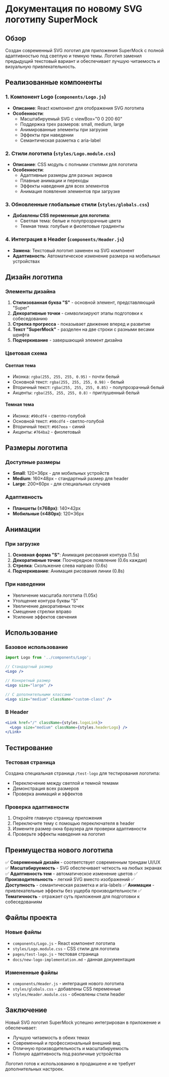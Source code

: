 # Документация по новому SVG логотипу SuperMock

## Обзор

Создан современный SVG логотип для приложения SuperMock с полной адаптивностью под светлую и темную темы. Логотип заменил предыдущий текстовый вариант и обеспечивает лучшую читаемость и визуальную привлекательность.

## Реализованные компоненты

### 1. Компонент Logo (`components/Logo.js`)

- **Описание**: React компонент для отображения SVG логотипа
- **Особенности**:
  - Масштабируемый SVG с viewBox="0 0 200 60"
  - Поддержка трех размеров: small, medium, large
  - Анимированные элементы при загрузке
  - Эффекты при наведении
  - Семантическая разметка с aria-label

### 2. Стили логотипа (`styles/Logo.module.css`)

- **Описание**: CSS модуль с полными стилями для логотипа
- **Особенности**:
  - Адаптивные размеры для разных экранов
  - Плавные анимации и переходы
  - Эффекты наведения для всех элементов
  - Анимация появления элементов при загрузке

### 3. Обновленные глобальные стили (`styles/globals.css`)

- **Добавлены CSS переменные для логотипа**:
  - Светлая тема: белые и полупрозрачные цвета
  - Темная тема: голубые и фиолетовые градиенты

### 4. Интеграция в Header (`components/Header.js`)

- **Замена**: Текстовый логотип заменен на SVG компонент
- **Адаптивность**: Автоматическое изменение размера на мобильных устройствах

## Дизайн логотипа

### Элементы дизайна

1. **Стилизованная буква "S"** - основной элемент, представляющий "Super"
2. **Декоративные точки** - символизируют этапы подготовки к собеседованию
3. **Стрелка прогресса** - показывает движение вперед и развитие
4. **Текст "SuperMock"** - разделен на две строки с разными весами шрифта
5. **Подчеркивание** - завершающий элемент дизайна

### Цветовая схема

#### Светлая тема

- Иконка: `rgba(255, 255, 255, 0.95)` - почти белый
- Основной текст: `rgba(255, 255, 255, 0.98)` - белый
- Вторичный текст: `rgba(255, 255, 255, 0.85)` - полупрозрачный белый
- Акценты: `rgba(255, 255, 255, 0.8)` - приглушенный белый

#### Темная тема

- Иконка: `#90cdf4` - светло-голубой
- Основной текст: `#90cdf4` - светло-голубой
- Вторичный текст: `#667eea` - синий
- Акценты: `#764ba2` - фиолетовый

## Размеры логотипа

### Доступные размеры

- **Small**: 120×36px - для мобильных устройств
- **Medium**: 160×48px - стандартный размер для header
- **Large**: 200×60px - для специальных случаев

### Адаптивность

- **Планшеты (≤768px)**: 140×42px
- **Мобильные (≤480px)**: 120×36px

## Анимации

### При загрузке

1. **Основная форма "S"**: Анимация рисования контура (1.5s)
2. **Декоративные точки**: Поочередное появление (0.6s каждая)
3. **Стрелка**: Скольжение слева направо (0.6s)
4. **Подчеркивание**: Анимация рисования линии (0.8s)

### При наведении

- Увеличение масштаба логотипа (1.05x)
- Утолщение контура буквы "S"
- Увеличение декоративных точек
- Смещение стрелки вправо
- Усиление эффектов свечения

## Использование

### Базовое использование

```jsx
import Logo from '../components/Logo';

// Стандартный размер
<Logo />

// Конкретный размер
<Logo size="large" />

// С дополнительными классами
<Logo size="medium" className="custom-class" />
```

### В Header

```jsx
<Link href="/" className={styles.logoLink}>
  <Logo size="medium" className={styles.headerLogo} />
</Link>
```

## Тестирование

### Тестовая страница

Создана специальная страница `/test-logo` для тестирования логотипа:

- Переключение между светлой и темной темами
- Демонстрация всех размеров
- Проверка анимаций и эффектов

### Проверка адаптивности

1. Откройте главную страницу приложения
2. Переключите тему с помощью переключателя в header
3. Измените размер окна браузера для проверки адаптивности
4. Проверьте эффекты наведения на логотип

## Преимущества нового логотипа

✅ **Современный дизайн** - соответствует современным трендам UI/UX
✅ **Масштабируемость** - SVG обеспечивает четкость на любых экранах
✅ **Адаптивность тем** - автоматическое изменение цветов
✅ **Производительность** - легкий SVG вместо изображений
✅ **Доступность** - семантическая разметка и aria-labels
✅ **Анимации** - привлекательные эффекты без ущерба производительности
✅ **Тематичность** - отражает суть приложения для подготовки к собеседованиям

## Файлы проекта

### Новые файлы

- `components/Logo.js` - React компонент логотипа
- `styles/Logo.module.css` - CSS стили для логотипа
- `pages/test-logo.js` - тестовая страница
- `docs/new-logo-implementation.md` - данная документация

### Измененные файлы

- `components/Header.js` - интеграция нового логотипа
- `styles/globals.css` - добавлены CSS переменные
- `styles/Header.module.css` - обновлены стили header

## Заключение

Новый SVG логотип SuperMock успешно интегрирован в приложение и обеспечивает:

- Лучшую читаемость в обеих темах
- Современный и профессиональный внешний вид
- Отличную производительность и масштабируемость
- Полную адаптивность под различные устройства

Логотип готов к использованию в продакшене и не требует дополнительных настроек.

